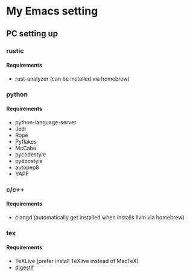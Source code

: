 # My Emacs setting

## PC setting up

### rustic
#### Requirements
* rust-analyzer (can be installed via homebrew)  

### python
#### Requirements
* python-language-server  
* Jedi  
* Rope  
* Pyflakes  
* McCabe  
* pycodestyle  
* pydocstyle  
* autopep8  
* YAPF  

### c/c++
#### Requirements
* clangd (automatically get installed when installs llvm via homebrew)

### tex
#### Requirements
* TeXLive (prefer install TeXlive instead of MacTeX)  
* [digestif](https://github.com/astoff/digestif)
